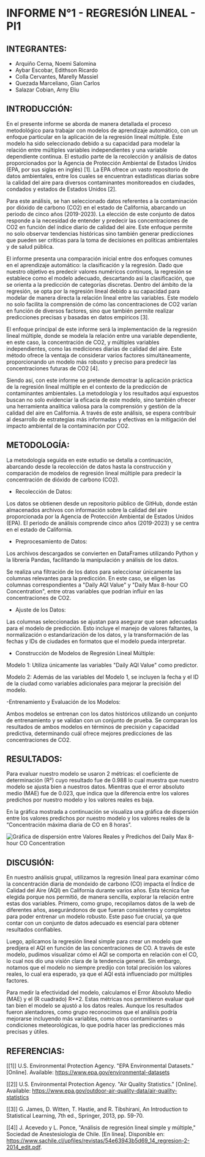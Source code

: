 # INFORME N°1 - REGRESIÓN LINEAL - PI1

## INTEGRANTES: 
- Arquiño Cerna, Noemi Salomina
- Aybar Escobar, Edithson Ricardo
- Colla Cervantes, Marelly Massiel
- Quezada Marceliano, Gian Carlos
- Salazar Cobian, Arny Eliu

## INTRODUCCIÓN: 
En el presente informe se aborda de manera detallada el proceso metodológico para trabajar con modelos de aprendizaje automático, con un enfoque particular en la aplicación de la regresión lineal múltiple. Este modelo ha sido seleccionado debido a su capacidad para modelar la relación entre múltiples variables independientes y una variable dependiente continua. El estudio parte de la recolección y análisis de datos proporcionados por la Agencia de Protección Ambiental de Estados Unidos (EPA, por sus siglas en inglés) [1]. La EPA ofrece un vasto repositorio de datos ambientales, entre los cuales se encuentran estadísticas diarias sobre la calidad del aire para diversos contaminantes monitoreados en ciudades, condados y estados de Estados Unidos [2].

Para este análisis, se han seleccionado datos referentes a la contaminación por dióxido de carbono (CO2) en el estado de California, abarcando un periodo de cinco años (2019-2023). La elección de este conjunto de datos responde a la necesidad de entender y predecir las concentraciones de CO2 en función del índice diario de calidad del aire. Este enfoque permite no solo observar tendencias históricas sino también generar predicciones que pueden ser críticas para la toma de decisiones en políticas ambientales y de salud pública.

El informe presenta una comparación inicial entre dos enfoques comunes en el aprendizaje automático: la clasificación y la regresión. Dado que nuestro objetivo es predecir valores numéricos continuos, la regresión se establece como el modelo adecuado, descartando así la clasificación, que se orienta a la predicción de categorías discretas. Dentro del ámbito de la regresión, se opta por la regresión lineal debido a su capacidad para modelar de manera directa la relación lineal entre las variables. Este modelo no solo facilita la comprensión de cómo las concentraciones de CO2 varían en función de diversos factores, sino que también permite realizar predicciones precisas y basadas en datos empíricos [3]. 

El enfoque principal de este informe será la implementación de la regresión lineal múltiple, donde se modela la relación entre una variable dependiente, en este caso, la concentración de CO2, y múltiples variables independientes, como las mediciones diarias de calidad del aire. Este método ofrece la ventaja de considerar varios factores simultáneamente, proporcionando un modelo más robusto y preciso para predecir las concentraciones futuras de CO2 [4]. 

Siendo así, con este informe se pretende demostrar la aplicación práctica de la regresión lineal múltiple en el contexto de la predicción de contaminantes ambientales. La metodología y los resultados aquí expuestos buscan no solo evidenciar la eficacia de este modelo, sino también ofrecer una herramienta analítica valiosa para la comprensión y gestión de la calidad del aire en California. A través de este análisis, se espera contribuir al desarrollo de estrategias más informadas y efectivas en la mitigación del impacto ambiental de la contaminación por CO2.


## METODOLOGÍA:

La metodología seguida en este estudio se detalla a continuación, abarcando desde la recolección de datos hasta la construcción y comparación de modelos de regresión lineal múltiple para predecir la concentración de dióxido de carbono (CO2).

- Recolección de Datos:

Los datos se obtienen desde un repositorio público de GitHub, donde están almacenados archivos con información sobre la calidad del aire proporcionada por la Agencia de Protección Ambiental de Estados Unidos (EPA).
El periodo de análisis comprende cinco años (2019-2023) y se centra en el estado de California.

- Preprocesamiento de Datos:

Los archivos descargados se convierten en DataFrames utilizando Python y la librería Pandas, facilitando la manipulación y análisis de los datos.

Se realiza una filtración de los datos para seleccionar únicamente las columnas relevantes para la predicción. En este caso, se eligen las columnas correspondientes a "Daily AQI Value" y "Daily Max 8-hour CO Concentration", entre otras variables que podrían influir en las concentraciones de CO2.

- Ajuste de los Datos:

Las columnas seleccionadas se ajustan para asegurar que sean adecuadas para el modelo de predicción. Esto incluye el manejo de valores faltantes, la normalización o estandarización de los datos, y la transformación de las fechas y IDs de ciudades en formatos que el modelo pueda interpretar.

- Construcción de Modelos de Regresión Lineal Múltiple:

Modelo 1: Utiliza únicamente las variables "Daily AQI Value" como predictor.

Modelo 2: Además de las variables del Modelo 1, se incluyen la fecha y el ID de la ciudad como variables adicionales para mejorar la precisión del modelo.

-Entrenamiento y Evaluación de los Modelos:

Ambos modelos se entrenan con los datos históricos utilizando un conjunto de entrenamiento y se validan con un conjunto de prueba.
Se comparan los resultados de ambos modelos en términos de precisión y capacidad predictiva, determinando cuál ofrece mejores predicciones de las concentraciones de CO2.

## RESULTADOS:
Para evaluar nuestro modelo se usaron 2 métricas: el coeficiente de determinación (R²) cuyo resultado fue de 0.988 lo cual muestra que nuestro modelo se ajusta bien a nuestros datos. Mientras que el error absoluto medio (MAE) fue de 0.023, que indica que la diferencia entre los valores predichos por nuestro modelo y los valores reales es baja. 

En la gráfica mostrada a continuación se visualiza una gráfica de dispersión entre los valores predichos por nuestro modelo y los valores reales de la “Concentración máxima diaria de CO en 8 horas”.

![Gráfica de dispersión entre Valores Reales y Predichos del Daily Max 8-hour CO Concentration](https://github.com/user-attachments/assets/ca62e15d-c582-452b-b4e0-e610fb4ae755)

## DISCUSIÓN:
En nuestro análisis grupal, utilizamos la regresión lineal para examinar cómo la concentración diaria de monóxido de carbono (CO) impacta el Índice de Calidad del Aire (AQI) en California durante varios años. Esta técnica fue elegida porque nos permitió, de manera sencilla, explorar la relación entre estas dos variables.
Primero, como grupo, recopilamos datos de la web de diferentes años, asegurándonos de que fueran consistentes y completos para poder entrenar un modelo robusto. Este paso fue crucial, ya que contar con un conjunto de datos adecuado es esencial para obtener resultados confiables.

Luego, aplicamos la regresión lineal simple para crear un modelo que predijera el AQI en función de las concentraciones de CO. A través de este modelo, pudimos visualizar cómo el AQI se comporta en relación con el CO, lo cual nos dio una visión clara de la tendencia general. Sin embargo, notamos que el modelo no siempre predijo con total precisión los valores reales, lo cual era esperado, ya que el AQI está influenciado por múltiples factores.

Para medir la efectividad del modelo, calculamos el Error Absoluto Medio (MAE) y el (R cuadrado) R**2. Estas métricas nos permitieron evaluar qué tan bien el modelo se ajustó a los datos reales. Aunque los resultados fueron alentadores, como grupo reconocimos que el análisis podría mejorarse incluyendo más variables, como otros contaminantes o condiciones meteorológicas, lo que podría hacer las predicciones más precisas y útiles.

## REFERENCIAS:
[[1]] U.S. Environmental Protection Agency. "EPA Environmental Datasets." [Online]. Available: https://www.epa.gov/environmental-datasets

[[2]] U.S. Environmental Protection Agency. "Air Quality Statistics." [Online]. Available: https://www.epa.gov/outdoor-air-quality-data/air-quality-statistics

[[3]] G. James, D. Witten, T. Hastie, and R. Tibshirani, An Introduction to Statistical Learning, 7th ed., Springer, 2013, pp. 59-70.

[[4]] J. Acevedo y L. Ponce, "Análisis de regresión lineal simple y múltiple," Sociedad de Anestesiología de Chile. [En línea]. Disponible en: https://www.sachile.cl/upfiles/revistas/54e63943b5d69_14_regresion-2-2014_edit.pdf.






